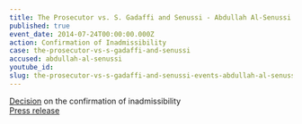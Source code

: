 ```yaml
---
title: The Prosecutor vs. S. Gadaffi and Senussi - Abdullah Al-Senussi - Confirmation of Inadmissibility
published: true
event_date: 2014-07-24T00:00:00.000Z
action: Confirmation of Inadmissibility
case: the-prosecutor-vs-s-gadaffi-and-senussi
accused: abdullah-al-senussi
youtube_id:
slug: the-prosecutor-vs-s-gadaffi-and-senussi-events-abdullah-al-senussi-confirmation-of-inadmissability
---
```



[Decision](https://www.icc-cpi.int/Pages/record.aspx?docNo=ICC-01/11-01/11-466-Red) on the confirmation of inadmissibility
<br>[Press release](https://www.icc-cpi.int/en_menus/icc/press%20and%20media/press%20releases/Pages/pr1034.aspx)